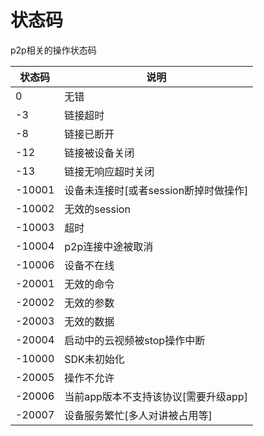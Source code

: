 # 状态码
p2p相关的操作状态码

| 状态码    | 说明                               |
| ------- | ---------------------------------- |
| 0 |  无错 |
| -3 |  链接超时 |
| -8 | 链接已断开|
| -12 |  链接被设备关闭 |
| -13 | 链接无响应超时关闭|
| -10001 | 设备未连接时[或者session断掉时做操作] |
| -10002 | 无效的session |
| -10003 | 超时 |
| -10004 | p2p连接中途被取消 |
| -10006 | 设备不在线 |
| -20001 | 无效的命令 |
| -20002 | 无效的参数 |
| -20003 | 无效的数据 |
| -20004 | 启动中的云视频被stop操作中断 |
| -10000 | SDK未初始化 |
| -20005 | 操作不允许 |
| -20006 | 当前app版本不支持该协议[需要升级app]|
| -20007 | 设备服务繁忙[多人对讲被占用等] |

